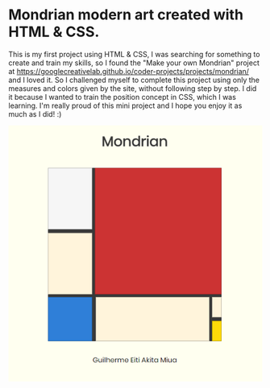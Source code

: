 
# Mondrian modern art created with HTML & CSS.

This is my first project using HTML & CSS, I was searching for something to create and train my skills, so I found the "Make your own Mondrian" project at https://googlecreativelab.github.io/coder-projects/projects/mondrian/ and I loved it. So I challenged myself to complete this project using only the measures and colors given by the site, without following step by step. I did it because I wanted to train the position concept in CSS, which I was learning. I'm really proud of this mini project and I hope you enjoy it as much as I did! :)


![Mondrian](https://github.com/guilhermemiua/mondrian-html-css/blob/master/mondrian.png)

